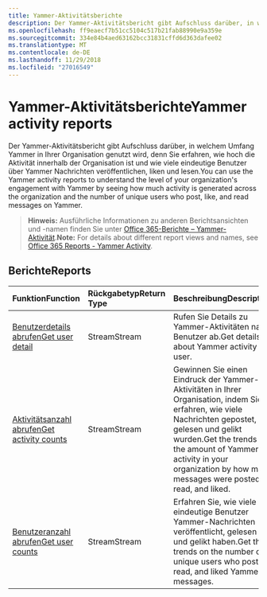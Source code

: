 ```yaml
---
title: Yammer-Aktivitätsberichte
description: Der Yammer-Aktivitätsbericht gibt Aufschluss darüber, in welchem Umfang Yammer in Ihrer Organisation genutzt wird, denn Sie erfahren, wie hoch die Aktivität innerhalb der Organisation ist und wie viele eindeutige Benutzer über Yammer Nachrichten veröffentlichen, liken und lesen.
ms.openlocfilehash: ff9eaecf7b51cc5104c517b21fab88990e9a359e
ms.sourcegitcommit: 334e84b4aed63162bcc31831cffd6d363dafee02
ms.translationtype: MT
ms.contentlocale: de-DE
ms.lasthandoff: 11/29/2018
ms.locfileid: "27016549"
---
```

# <a name="yammer-activity-reports"></a><span data-ttu-id="21266-103">Yammer-Aktivitätsberichte</span><span class="sxs-lookup"><span data-stu-id="21266-103">Yammer activity reports</span></span>

<span data-ttu-id="21266-104">Der Yammer-Aktivitätsbericht gibt Aufschluss darüber, in welchem Umfang Yammer in Ihrer Organisation genutzt wird, denn Sie erfahren, wie hoch die Aktivität innerhalb der Organisation ist und wie viele eindeutige Benutzer über Yammer Nachrichten veröffentlichen, liken und lesen.</span><span class="sxs-lookup"><span data-stu-id="21266-104">You can use the Yammer activity reports to understand the level of your organization's engagement with Yammer by seeing how much activity is generated across the organization and the number of unique users who post, like, and read messages on Yammer.</span></span>

> <span data-ttu-id="21266-105">**Hinweis:** Ausführliche Informationen zu anderen Berichtsansichten und -namen finden Sie unter [Office 365-Berichte – Yammer-Aktivität](https://support.office.com/client/Yammer-activity-c7c9f938-5b8e-4d52-b1a2-c7c32cb2312a).</span><span class="sxs-lookup"><span data-stu-id="21266-105">**Note:** For details about different report views and names, see [Office 365 Reports - Yammer Activity](https://support.office.com/client/Yammer-activity-c7c9f938-5b8e-4d52-b1a2-c7c32cb2312a).</span></span>

## <a name="reports"></a><span data-ttu-id="21266-106">Berichte</span><span class="sxs-lookup"><span data-stu-id="21266-106">Reports</span></span>

| <span data-ttu-id="21266-107">Funktion</span><span class="sxs-lookup"><span data-stu-id="21266-107">Function</span></span>                                 | <span data-ttu-id="21266-108">Rückgabetyp</span><span class="sxs-lookup"><span data-stu-id="21266-108">Return Type</span></span> | <span data-ttu-id="21266-109">Beschreibung</span><span class="sxs-lookup"><span data-stu-id="21266-109">Description</span></span>                              |
| :--------------------------------------- | :---------- | :--------------------------------------- |
| [<span data-ttu-id="21266-110">Benutzerdetails abrufen</span><span class="sxs-lookup"><span data-stu-id="21266-110">Get user detail</span></span>](../api/reportroot-getyammeractivityuserdetail.md) | <span data-ttu-id="21266-111">Stream</span><span class="sxs-lookup"><span data-stu-id="21266-111">Stream</span></span>      | <span data-ttu-id="21266-112">Rufen Sie Details zu Yammer-Aktivitäten nach Benutzer ab.</span><span class="sxs-lookup"><span data-stu-id="21266-112">Get details about Yammer activity by user.</span></span> |
| [<span data-ttu-id="21266-113">Aktivitätsanzahl abrufen</span><span class="sxs-lookup"><span data-stu-id="21266-113">Get activity counts</span></span>](../api/reportroot-getyammeractivitycounts.md) | <span data-ttu-id="21266-114">Stream</span><span class="sxs-lookup"><span data-stu-id="21266-114">Stream</span></span>      | <span data-ttu-id="21266-115">Gewinnen Sie einen Eindruck der Yammer-Aktivitäten in Ihrer Organisation, indem Sie erfahren, wie viele Nachrichten gepostet, gelesen und gelikt wurden.</span><span class="sxs-lookup"><span data-stu-id="21266-115">Get the trends on the amount of Yammer activity in your organization by how many messages were posted, read, and liked.</span></span> |
| [<span data-ttu-id="21266-116">Benutzeranzahl abrufen</span><span class="sxs-lookup"><span data-stu-id="21266-116">Get user counts</span></span>](../api/reportroot-getyammeractivityusercounts.md) | <span data-ttu-id="21266-117">Stream</span><span class="sxs-lookup"><span data-stu-id="21266-117">Stream</span></span>      | <span data-ttu-id="21266-118">Erfahren Sie, wie viele eindeutige Benutzer Yammer-Nachrichten veröffentlicht, gelesen und gelikt haben.</span><span class="sxs-lookup"><span data-stu-id="21266-118">Get the trends on the number of unique users who posted, read, and liked  Yammer messages.</span></span> |
